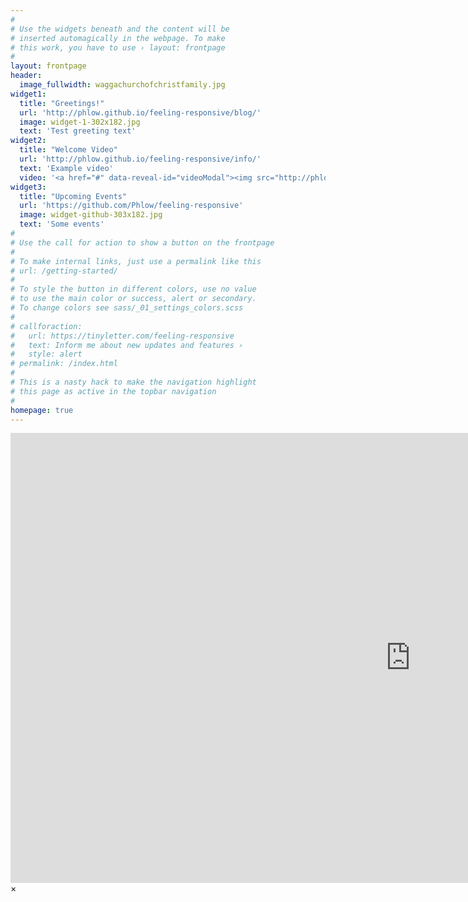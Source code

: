 ```yaml
---
#
# Use the widgets beneath and the content will be
# inserted automagically in the webpage. To make
# this work, you have to use › layout: frontpage
#
layout: frontpage
header:
  image_fullwidth: waggachurchofchristfamily.jpg
widget1:
  title: "Greetings!"
  url: 'http://phlow.github.io/feeling-responsive/blog/'
  image: widget-1-302x182.jpg
  text: 'Test greeting text'
widget2:
  title: "Welcome Video"
  url: 'http://phlow.github.io/feeling-responsive/info/'
  text: 'Example video'
  video: '<a href="#" data-reveal-id="videoModal"><img src="http://phlow.github.io/feeling-responsive/images/video-modal.png" width="302" height="226" alt=""/></a>'
widget3:
  title: "Upcoming Events"
  url: 'https://github.com/Phlow/feeling-responsive'
  image: widget-github-303x182.jpg
  text: 'Some events'
# 
# Use the call for action to show a button on the frontpage
# 
# To make internal links, just use a permalink like this
# url: /getting-started/
# 
# To style the button in different colors, use no value
# to use the main color or success, alert or secondary.
# To change colors see sass/_01_settings_colors.scss
# 
# callforaction:
#   url: https://tinyletter.com/feeling-responsive
#   text: Inform me about new updates and features ›
#   style: alert
# permalink: /index.html
# 
# This is a nasty hack to make the navigation highlight
# this page as active in the topbar navigation
# 
homepage: true
---
```


<div id="videoModal" class="reveal-modal large" data-reveal="">
  <div class="flex-video widescreen vimeo" style="display: block;">
    <iframe width="1280" height="720" src="https://www.youtube.com/embed/unIIn_1JOAE" frameborder="0" allowfullscreen></iframe>
  </div>
  <a class="close-reveal-modal">&#215;</a>
</div>
